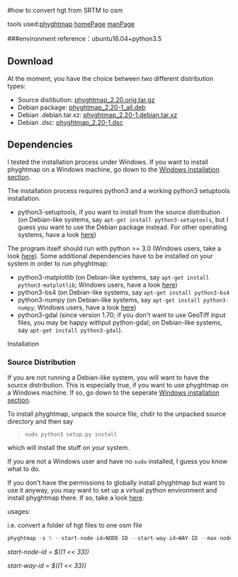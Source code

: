 #how to convert hgt from SRTM to osm

tools used:[phyghtmap](https://wiki.openstreetmap.org/wiki/Phyghtmap) [homePage](http://katze.tfiu.de/projects/phyghtmap/)  [manPage](https://www.mankier.com/1/phyghtmap)

###environment reference：ubuntu16.04+python3.5

## Download

At the moment, you have the choice between two different distribution types:

- Source distibution: [phyghtmap_2.20.orig.tar.gz](http://katze.tfiu.de/projects/phyghtmap/phyghtmap_2.20.orig.tar.gz)
- Debian package: [phyghtmap_2.20-1_all.deb](http://katze.tfiu.de/projects/phyghtmap/phyghtmap_2.20-1_all.deb)
- Debian .debian.tar.xz: [phyghtmap_2.20-1.debian.tar.xz](http://katze.tfiu.de/projects/phyghtmap/phyghtmap_2.20-1.debian.tar.xz)
- Debian .dsc: [phyghtmap_2.20-1.dsc](http://katze.tfiu.de/projects/phyghtmap/phyghtmap_2.20-1.dsc)

 

## Dependencies

I tested the installation process under Windows. If you want to install phyghtmap on a Windows machine, go down to the [Windows installation section](http://katze.tfiu.de/projects/phyghtmap/#WindowsInstallation).

The installation process requires python3 and a working python3 setuptools installation.

- python3-setuptools, if you want to install from the source distribution (on Debian-like systems, say `apt-get install python3-setuptools`, but I guess you want to use the Debian package instead. For other operating systems, have a look [here](http://pypi.python.org/pypi/setuptools/))

The program itself should run with python >= 3.0 (Windows users, take a look [here](http://www.python.org/download/)). Some additional dependencies have to be installed on your system in order to run phyghtmap:

- python3-matplotlib (on Debian-like systems, say `apt-get install python3-matplotlib`; Windows users, have a look [here](http://sourceforge.net/projects/matplotlib/files/))
- python3-bs4 (on Debian-like systems, say `apt-get install python3-bs4`
- python3-numpy (on Debian-like systems, say `apt-get install python3-numpy`; Windows users, have a look [here](http://sourceforge.net/projects/numpy/files/))
- python3-gdal (since version 1.70; if you don't want to use GeoTiff input files, you may be happy withput python-gdal; on Debian-like systems, say `apt-get install python3-gdal`).

 Installation

### Source Distribution

If you are not running a Debian-like system, you will want to have the source distribution. This is especially true, if you want to use phyghtmap on a Windows machine. If so, go down to the seperate [Windows installation section](http://katze.tfiu.de/projects/phyghtmap/#WindowsInstallation).

To install phyghtmap, unpack the source file, chdir to the unpacked source directory and then say

> `sudo python3 setup.py install`

which will install the stuff on your system.

If you are not a Windows user and have no `sudo` installed, I guess you know what to do.

If you don't have the permissions to globally install phyghtmap but want to use it anyway, you may want to set up a virtual python environment and install phyghtmap there. If so, take a look [here](http://svn.python.org/projects/sandbox/branches/setuptools-0.6/virtual-python.py).



usages:

i.e. convert a folder of hgt files to one osm file

```c
phyghtmap -s 5 --start-node-id=NODE-ID --start-way-id=WAY-ID --max-nodes-per-tile=0 <your hgt files>
```

*start-node-id = $((1 << 33))*

*start-way-id = $((1 << 33))*





 